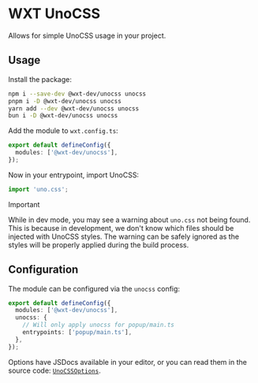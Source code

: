 # WXT UnoCSS

Allows for simple UnoCSS usage in your project.

## Usage

Install the package:

```sh
npm i --save-dev @wxt-dev/unocss unocss
pnpm i -D @wxt-dev/unocss unocss
yarn add --dev @wxt-dev/unocss unocss
bun i -D @wxt-dev/unocss unocss
```

Add the module to `wxt.config.ts`:

```ts
export default defineConfig({
  modules: ['@wxt-dev/unocss'],
});
```

Now in your entrypoint, import UnoCSS:

```ts
import 'uno.css';
```

> [!IMPORTANT]
> While in dev mode, you may see a warning about `uno.css` not being found. This is because in development, we don't know which files should be injected with UnoCSS styles. The warning can be safely ignored as the styles will be properly applied during the build process.

## Configuration

The module can be configured via the `unocss` config:

```ts
export default defineConfig({
  modules: ['@wxt-dev/unocss'],
  unocss: {
    // Will only apply unocss for popup/main.ts
    entrypoints: ['popup/main.ts'],
  },
});
```

Options have JSDocs available in your editor, or you can read them in the source code: [`UnoCSSOptions`](./src/index.ts).

